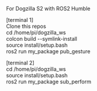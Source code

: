 For Dogzilla S2 with ROS2 Humble

[terminal 1]  
Clone this repos  
cd /home/pi/dogzilla_ws  
colcon build --symlink-install  
source install/setup.bash  
ros2 run my_package pub_gesture  

[terminal 2]  
cd /home/pi/dogzilla_ws  
source install/setup.bash  
ros2 run my_package sub_perform  
